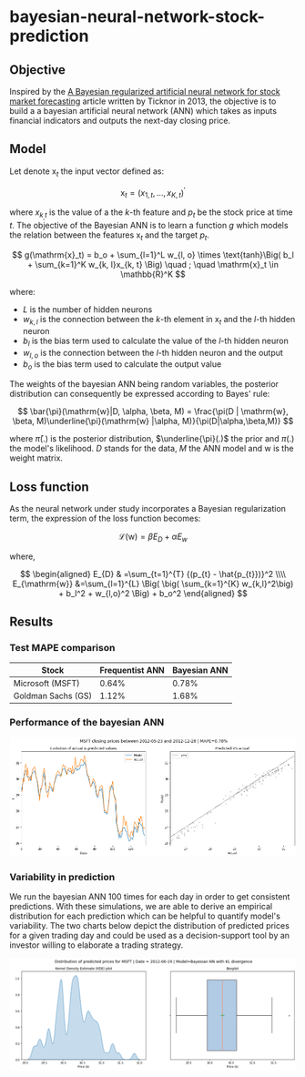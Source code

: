 # bayesian-neural-network-stock-prediction

## Objective

Inspired by the [A Bayesian regularized artificial neural network for stock market forecasting](https://www.sciencedirect.com/science/article/pii/S0957417413002509#:~:text=In%20this%20paper%20a%20Bayesian,closing%20price%20of%20individual%20stocks.) article written by Ticknor in 2013, the objective is to build a a bayesian artificial neural network (ANN) which takes as inputs financial indicators and outputs the next-day closing price. 

## Model 

Let denote $\mathrm{x}_t$ the input vector defined as: 

$$
\mathrm{x}_t = (x_{1, t}, \dots, x_{K, t})^{'}
$$

where $x_{k_, t}$ is the value of a the $k$-th feature and $p_t$ be the stock price at time $t$. The objective of the Bayesian ANN is to learn a function $g$ which models the relation between the features $\mathrm{x}_t$ and the target $p_t$.

$$
g(\mathrm{x}_t) = b_o + \sum_{l=1}^L w_{l, o} \times \text{tanh}\Big( b_l + \sum_{k=1}^K w_{k, l}x_{k, t} \Big) \quad ; \quad \mathrm{x}_t \in \mathbb{R}^K
$$

where: 
- $L$ is the number of hidden neurons
- $w_{k, l}$ is the connection between the $k$-th element in $\mathrm{x}_t$ and the $l$-th hidden neuron
- $b_l$ is the bias term used to calculate the value of the $l$-th hidden neuron
- $w_{l, o}$ is the connection between the $l$-th hidden neuron and the output
- $b_o$ is the bias term used to calculate the output value

The weights of the bayesian ANN being random variables, the posterior distribution can consequently be expressed according to Bayes' rule: 

$$
\bar{\pi}(\mathrm{w}|D, \alpha, \beta, M) = \frac{\pi(D | \mathrm{w}, \beta, M)\underline{\pi}(\mathrm{w} |\alpha, M)}{\pi(D|\alpha,\beta,M)}
$$

where $\bar{\pi}(.)$ is the posterior distribution, $\underline{\pi}(.)$ the prior and $\pi(.)$ the model's likelihood. $D$ stands for the data, $M$ the ANN model and $\mathrm{w}$ is the weight matrix.

## Loss function 

As the neural network under study incorporates a Bayesian regularization term, the expression of the loss function becomes: 

$$
{\mathcal{L}(\mathrm{w}) = \beta E_{D}+\alpha E_{w}} 
$$

where, 

$$
\begin{aligned}
    E_{D} & =\sum_{t=1}^{T}  {(p_{t} - \hat{p_{t}})}^2 \\\\
    E_{\mathrm{w}} &=\sum_{l=1}^{L} \Big( \big( \sum_{k=1}^{K} w_{k,l}^2\big) + b_l^2 + w_{l,o}^2 \Big) + b_o^2
\end{aligned}
$$

## Results 

### Test MAPE comparison

|  **Stock** | Frequentist ANN  | Bayesian ANN |
|---|---|---|
|  Microsoft (MSFT) | 0.64%   | 0.78% | 
|  Goldman Sachs (GS) | 1.12%  | 1.68%  |

### Performance of the bayesian ANN

![](imgs/msft-test-bnn-kl-5hn.png)

### Variability in prediction

We run the bayesian ANN 100 times for each day in order to get consistent predictions. With these simulations, we are able to derive an empirical distribution for each prediction which can be helpful to quantify model's variability. The two charts below depict the distribution of predicted prices for a given trading day and could be used as a decision-support tool by an investor willing to elaborate a trading strategy. 

![](imgs/msft-preds-distrib-kl-5hn.png)


